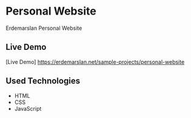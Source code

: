 # Personal Website 

Erdemarslan Personal Website 


## Live Demo

[Live Demo] https://erdemarslan.net/sample-projects/personal-website


## Used Technologies 

+ HTML
+ CSS
+ JavaScript
